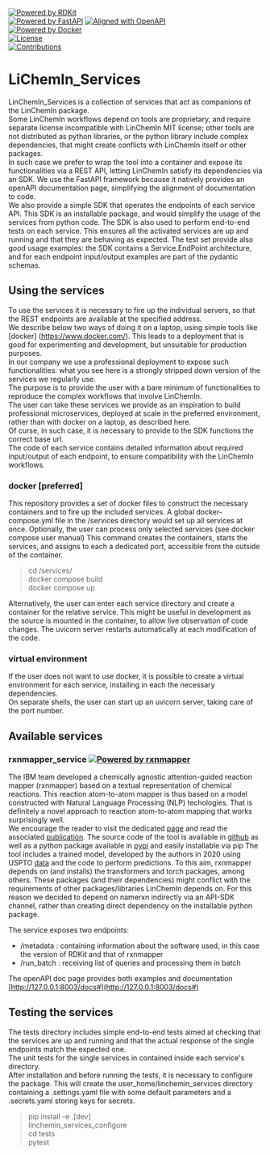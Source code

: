 [![Powered by RDKit](https://img.shields.io/badge/Powered%20by-RDKit-3838ff.svg?logo=data:image/png;base64,iVBORw0KGgoAAAANSUhEUgAAABAAAAAQBAMAAADt3eJSAAAABGdBTUEAALGPC/xhBQAAACBjSFJNAAB6JgAAgIQAAPoAAACA6AAAdTAAAOpgAAA6mAAAF3CculE8AAAAFVBMVEXc3NwUFP8UPP9kZP+MjP+0tP////9ZXZotAAAAAXRSTlMAQObYZgAAAAFiS0dEBmFmuH0AAAAHdElNRQfmAwsPGi+MyC9RAAAAQElEQVQI12NgQABGQUEBMENISUkRLKBsbGwEEhIyBgJFsICLC0iIUdnExcUZwnANQWfApKCK4doRBsKtQFgKAQC5Ww1JEHSEkAAAACV0RVh0ZGF0ZTpjcmVhdGUAMjAyMi0wMy0xMVQxNToyNjo0NyswMDowMDzr2J4AAAAldEVYdGRhdGU6bW9kaWZ5ADIwMjItMDMtMTFUMTU6MjY6NDcrMDA6MDBNtmAiAAAAAElFTkSuQmCC)](https://www.rdkit.org/)  
[![Powered by FastAPI](https://img.shields.io/badge/Powered%20by-FastAPI-green)](https://fastapi.tiangolo.com/)
[![Aligned with OpenAPI](https://img.shields.io/badge/Aligned%20with-OpenAPI-green)](https://www.openapis.org/)    
[![Powered by Docker](https://img.shields.io/badge/Powered%20by-Docker-Blue)](https://www.docker.com/)    
[![License](https://img.shields.io/badge/License-MIT-blue.svg)](https://opensource.org/licenses/MIT)   
[![Contributions](https://img.shields.io/badge/contributions-welcome-blue)](https://github.com/syngenta/linchemin/blob/main/CONTRIBUTING.md)

# LiChemIn_Services
LinChemIn_Services is a collection of services that act as companions of the LinChemIn package.    
Some LinChemIn workflows depend on tools are proprietary, and require separate license incompatible with LinChemIn MIT license; 
other tools are not distributed as python libraries, or the python library include complex dependencies, that might create conflicts with LinChemIn itself or other packages.     
In such case we prefer to wrap the tool into a container and expose its functionalities via a REST API, letting LinChemIn satisfy its dependencies via an SDK.
We use the FastAPI framework because it natively provides an openAPI documentation page, simplifying the alignment of documentation to code.  
We also provide a simple SDK that operates the endpoints of each service API. 
This SDK is an installable package, and would simplify the usage of the services from python code.
The SDK is also used to perform end-to-end tests on each service. This ensures all the activated services are up and running and that they are behaving as expected.
The test set provide also good usage examples: the SDK contains a Service.EndPoint architecture, and for each endpoint input/output examples are part of the pydantic schemas. 

## Using the services 
To use the services it is necessary to fire up the individual servers, so that the REST endpoints are available at the specified address.    
We describe below two ways of doing it on a laptop, using simple tools like [docker] (https://www.docker.com/). This leads to a deployment that is good for experimenting and development, but unsuitable for production purposes.  
In our company we use a professional deployment to expose such functionalities: what you see here is a strongly stripped down version of the services we regularly use.   
The purpose is to provide the user with a bare minimum of functionalities to reproduce the complex workflows that involve LinChemIn.  
The user can take these services we provide as an inspiration to build professional microservices, deployed at scale in the preferred environment, rather than with docker on a laptop, as described here.  
Of curse, in such case, it is necessary to provide to the SDK functions the correct base url.   
The code of each service contains detailed information about required input/output of each endpoint, to ensure compatibility with the LinChemIn workflows. 

### docker [preferred]
This repository provides a set of docker files to construct the necessary containers and to fire up the included services. 
A global docker-compose.yml file in the /services directory would set up all services at once.
Optionally, the user can process only selected services (see docker compose user manual)
This command creates the containers, starts the services, and assigns to each a dedicated port, accessible from the outside of the container.

> cd /services/  
> docker compose build  
> docker compose up

Alternatively, the user can enter each service directory and create a container for the relative service.
This might be useful in development as the source is mounted in the container, to allow live observation of code changes.
The uvicorn server restarts automatically at each modification of the code.

### virtual environment 
If the user does not want to use docker, it is possible to create a virtual environment for each service, installing in each the necessary dependencies.  
On separate shells, the user can start up an uvicorn server, taking care of the port number.  

## Available services  

### rxnmapper_service [![Powered by rxnmapper](https://img.shields.io/badge/Powered%20by-rxnmapper-blue)](http://rxnmapper.ai/)  
The IBM team developed a chemically agnostic attention-guided reaction mapper (rxnmapper) based on a textual representation of chemical reactions. 
This reaction atom-to-atom mapper is thus based on a model constructed with Natural Language Processing (NLP) techologies.
That is definitely a novel approach to reaction atom-to-atom mapping that works surprisingly well.   
We encourage the reader to visit the dedicated [page](http://rxnmapper.ai/) and read the associated [publication](https://www.science.org/doi/10.1126/sciadv.abe4166).
The source code of the tool is available in [github](https://github.com/rxn4chemistry/rxnmapper) as well as a python package available in [pypi](https://pypi.org/project/rxnmapper/) and easily installable via pip 
The tool includes a trained model, developed by the authors in 2020 using USPTO [data](https://ibm.ent.box.com/v/RXNMapperData) and the code to perform predictions. 
To this aim, rxnmapper depends on (and installs) the transformers and torch packages, among others. 
These packages (and their dependencies) might conflict with the requirements of other packages/libraries LinChemIn depends on.
For this reason we decided to depend on namerxn indirectly via an API-SDK channel, rather than creating direct dependency on the installable python package.  
  
The service exposes two endpoints:  
* /metadata     : containing information about the software used, in this case the version of RDKit and that of rxnmapper  
* /run_batch    : receiving list of queries and processing them in batch  

The openAPI doc page  provides both examples and documentation   
[http://127.0.0.1:8003/docs#](http://127.0.0.1:8003/docs#)

## Testing the services
The tests directory includes simple end-to-end tests aimed at checking that the services are up and running and that 
the actual response of the single endpoints match the expected one.  
The unit tests for the single services in contained inside each service's directory.  
After installation and before running the tests, it is necessary to configure the package. This will create the user_home/linchemin_services directory containing a .settings.yaml file with some default parameters and a .secrets.yaml storing keys for secrets.  

> pip install -e .[dev]  
> linchemin_services_configure  
> cd tests    
> pytest  


